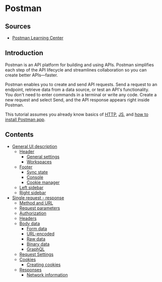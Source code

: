 # **Postman**

## Sources

- [Postman Learning Center](https://learning.postman.com/docs/getting-started/introduction/)

## Introduction

Postman is an API platform for building and using APIs. Postman simplifies each step of the API lifecycle and streamlines collaboration so you can create better APIs—faster.

Postman enables you to create and send API requests. Send a request to an endpoint, retrieve data from a data source, or test an API's functionality. You don't need to enter commands in a terminal or write any code. Create a new request and select Send, and the API response appears right inside Postman.

This tutorial assumes you already know basics of [HTTP](https://developer.mozilla.org/en-US/docs/Web/HTTP), [JS](https://developer.mozilla.org/en-US/docs/Web/JavaScript), and [how to install Postman app](https://learning.postman.com/docs/getting-started/installation-and-updates/).

## Contents

- [General UI description](/1_general_ui_description.md)
  - [Header](/1_general_ui_description.md#Header)
    - [General settings](/1_general_ui_description.md#general-settings)
    - [Workspaces](/1_general_ui_description.md#workspaces)
  - [Footer](/1_general_ui_description.md#footer)
    - [Sync state](/1_general_ui_description.md#sync-state)
    - [Console](/1_general_ui_description.md#console)
    - [Cookie manager](/1_general_ui_description.md#cookie-manager)
  - [Left sidebar](/1_general_ui_description.md#left-sidebar)
  - [Right sidebar](/1_general_ui_description.md#right-sidebar)
- [Single request - response](/2_request.md)
  - [Method and URL](/2_request.md#method-and-url)
  - [Request parameters](/2_request.md#request-parameters)
  - [Authorization](/2_request.md#authorization)
  - [Headers](/2_request.md#headers)
  - [Body data](/2_request.md#body-data)
    - [Form data](/2_request.md#form-data)
    - [URL-encoded](/2_request.md#form-data)
    - [Raw data](/2_request.md#raw-data)
    - [Binary data](/2_request.md#binary-data)
    - [GraphQL](/2_request.md#graphql)
  - [Request Settings](/2_request.md#request-settings)
  - [Cookies](/2_request.md#cookies)
    - [Creating cookies](/2_request.md#creating-cookies)
  - [Responses](/2_request.md#responses)
    - [Network information](/2_request.md#network-information)
